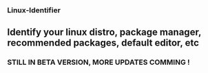 ### Linux-Identifier
## Identify your linux distro, package manager, recommended packages, default editor, etc


### STILL IN BETA VERSION, MORE UPDATES COMMING !

